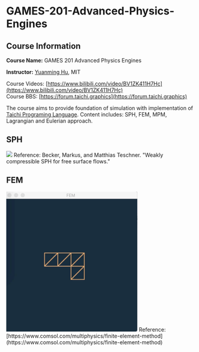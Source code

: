 # GAMES-201-Advanced-Physics-Engines

## Course Information

**Course Name:** GAMES 201 Advanced Physics Engines

**Instructor:** [Yuanming Hu](http://taichi.graphics/me/), MIT

Course Videos: [https://www.bilibili.com/video/BV1ZK411H7Hc](https://www.bilibili.com/video/BV1ZK411H7Hc)  
Course BBS: [https://forum.taichi.graphics](https://forum.taichi.graphics)  

The course aims to provide foundation of simulation with implementation of [Taichi Programing Language](https://github.com/taichi-dev/taichi). Content includes: SPH, FEM, MPM, Lagrangian and Eulerian approach.

## SPH
<img src="SPH/result-wcsph.gif" width="350">  
Reference:  
Becker, Markus, and Matthias Teschner. "Weakly compressible SPH for free surface flows."  

## FEM
<img src="FEM/result-fem.gif" width="350">  
Reference:  
[https://www.comsol.com/multiphysics/finite-element-method](https://www.comsol.com/multiphysics/finite-element-method)  
